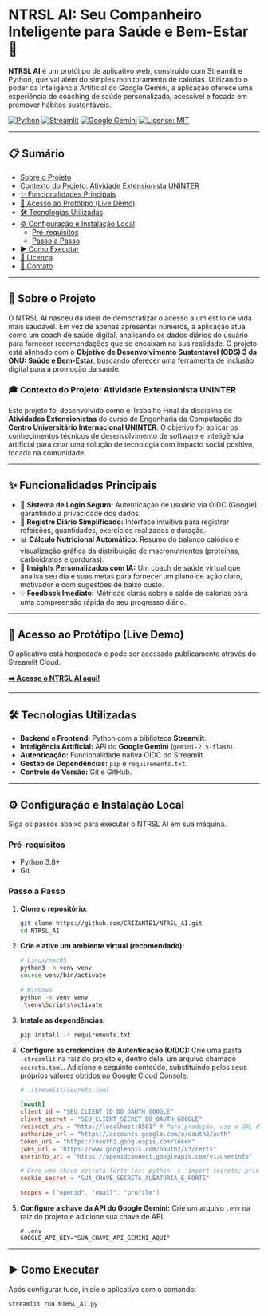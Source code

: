 # NTRSL AI: Seu Companheiro Inteligente para Saúde e Bem-Estar 🥗

**NTRSL AI** é um protótipo de aplicativo web, construído com Streamlit e Python, que vai além do simples monitoramento de calorias. Utilizando o poder da Inteligência Artificial do Google Gemini, a aplicação oferece uma experiência de coaching de saúde personalizada, acessível e focada em promover hábitos sustentáveis.

[![Python](https://img.shields.io/badge/Python-3776AB?style=for-the-badge&logo=python&logoColor=white)](https://www.python.org/)
[![Streamlit](https://img.shields.io/badge/Streamlit-FF4B4B?style=for-the-badge&logo=streamlit&logoColor=white)](https://streamlit.io/)
[![Google Gemini](https://img.shields.io/badge/Google_Gemini-4285F4?style=for-the-badge&logo=google&logoColor=white)](https://ai.google.dev/)
[![License: MIT](https://img.shields.io/badge/License-MIT-yellow.svg?style=for-the-badge)](https://opensource.org/licenses/MIT)

---

## 📋 Sumário

- [Sobre o Projeto](#-sobre-o-projeto)
- [Contexto do Projeto: Atividade Extensionista UNINTER](#-contexto-do-projeto-atividade-extensionista-uninter)
- [✨ Funcionalidades Principais](#-funcionalidades-principais)
- [🚀 Acesso ao Protótipo (Live Demo)](#-acesso-ao-protótipo-live-demo)
- [🛠️ Tecnologias Utilizadas](#️-tecnologias-utilizadas)
- [⚙️ Configuração e Instalação Local](#️-configuração-e-instalação-local)
  - [Pré-requisitos](#pré-requisitos)
  - [Passo a Passo](#passo-a-passo)
- [▶️ Como Executar](#️-como-executar)
- [📄 Licença](#-licença)
- [📧 Contato](#-contato)

---

## 🎯 Sobre o Projeto

O NTRSL AI nasceu da ideia de democratizar o acesso a um estilo de vida mais saudável. Em vez de apenas apresentar números, a aplicação atua como um coach de saúde digital, analisando os dados diários do usuário para fornecer recomendações que se encaixam na sua realidade. O projeto está alinhado com o **Objetivo de Desenvolvimento Sustentável (ODS) 3 da ONU: Saúde e Bem-Estar**, buscando oferecer uma ferramenta de inclusão digital para a promoção da saúde.

### 🎓 Contexto do Projeto: Atividade Extensionista UNINTER

Este projeto foi desenvolvido como o Trabalho Final da disciplina de **Atividades Extensionistas** do curso de Engenharia da Computação do **Centro Universitário Internacional UNINTER**. O objetivo foi aplicar os conhecimentos técnicos de desenvolvimento de software e inteligência artificial para criar uma solução de tecnologia com impacto social positivo, focada na comunidade.

---

## ✨ Funcionalidades Principais

-   🔐 **Sistema de Login Seguro:** Autenticação de usuário via OIDC (Google), garantindo a privacidade dos dados.
-   📝 **Registro Diário Simplificado:** Interface intuitiva para registrar refeições, quantidades, exercícios realizados e duração.
-   📊 **Cálculo Nutricional Automático:** Resumo do balanço calórico e visualização gráfica da distribuição de macronutrientes (proteínas, carboidratos e gorduras).
-   🤖 **Insights Personalizados com IA:** Um coach de saúde virtual que analisa seu dia e suas metas para fornecer um plano de ação claro, motivador e com sugestões de baixo custo.
-   💡 **Feedback Imediato:** Métricas claras sobre o saldo de calorias para uma compreensão rápida do seu progresso diário.

---

## 🚀 Acesso ao Protótipo (Live Demo)

O aplicativo está hospedado e pode ser acessado publicamente através do Streamlit Cloud.

**[➡️ Acesse o NTRSL AI aqui!](https://ntrslai.streamlit.app/)**  

---

## 🛠️ Tecnologias Utilizadas

-   **Backend e Frontend:** Python com a biblioteca **Streamlit**.
-   **Inteligência Artificial:** API do **Google Gemini** (`gemini-2.5-flash`).
-   **Autenticação:** Funcionalidade nativa OIDC do Streamlit.
-   **Gestão de Dependências:** `pip` e `requirements.txt`.
-   **Controle de Versão:** Git e GitHub.

---

## ⚙️ Configuração e Instalação Local

Siga os passos abaixo para executar o NTRSL AI em sua máquina.

### Pré-requisitos

-   Python 3.8+
-   Git

### Passo a Passo

1.  **Clone o repositório:**
    ```bash
    git clone https://github.com/CRIZANTE1/NTRSL_AI.git
    cd NTRSL_AI
    ```

2.  **Crie e ative um ambiente virtual (recomendado):**
    ```bash
    # Linux/macOS
    python3 -m venv venv
    source venv/bin/activate

    # Windows
    python -m venv venv
    .\venv\Scripts\activate
    ```

3.  **Instale as dependências:**
    ```bash
    pip install -r requirements.txt
    ```

4.  **Configure as credenciais de Autenticação (OIDC):**
    Crie uma pasta `.streamlit` na raiz do projeto e, dentro dela, um arquivo chamado `secrets.toml`. Adicione o seguinte conteúdo, substituindo pelos seus próprios valores obtidos no Google Cloud Console:
    ```toml
    # .streamlit/secrets.toml

    [oauth]
    client_id = "SEU_CLIENT_ID_DO_OAUTH_GOOGLE"
    client_secret = "SEU_CLIENT_SECRET_DO_OAUTH_GOOGLE"
    redirect_uri = "http://localhost:8501" # Para produção, use a URL do seu app no Streamlit Cloud
    authorize_url = "https://accounts.google.com/o/oauth2/auth"
    token_url = "https://oauth2.googleapis.com/token"
    jwks_url = "https://www.googleapis.com/oauth2/v3/certs"
    userinfo_url = "https://openidconnect.googleapis.com/v1/userinfo"

    # Gere uma chave secreta forte (ex: python -c 'import secrets; print(secrets.token_hex(32))')
    cookie_secret = "SUA_CHAVE_SECRETA_ALEATORIA_E_FORTE"
    
    scopes = ["openid", "email", "profile"]
    ```

5.  **Configure a chave da API do Google Gemini:**
    Crie um arquivo `.env` na raiz do projeto e adicione sua chave de API:
    ```
    # .env
    GOOGLE_API_KEY="SUA_CHAVE_API_GEMINI_AQUI"
    ```

---

## ▶️ Como Executar

Após configurar tudo, inicie o aplicativo com o comando:

```bash
streamlit run NTRSL_AI.py
